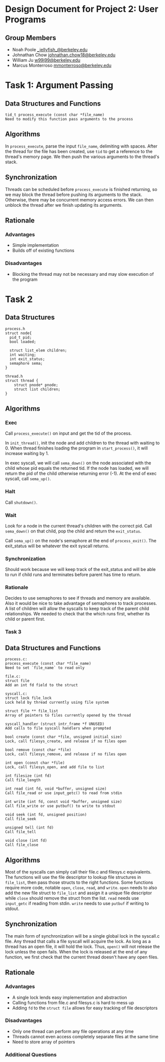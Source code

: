 Design Document for Project 2: User Programs
============================================

## Group Members

* Noah Poole <_jellyfish_@berkeley.edu>
* Johnathan Chow <johnathan.chow18@berkeley.edu>
* William Ju <w99j99@berkeley.edu>
* Marcus Monterroso <mmonterroso@berkeley.edu>

# Task 1: Argument Passing

## Data Structures and Functions
```
tid_t process_execute (const char *file_name)
Need to modify this function pass arguments to the process
```  
## Algorithms
In `process_execute`, parse the input `file_name`, delimiting with spaces.  After the thread for the file has been created, use `tid` to get a reference to the thread's memory page.  We then push the various arguments to the thread's stack.

## Synchronization
Threads can be scheduled before `process_execute` is finished returning, so we may block the thread before pushing its arguments to the stack.  Otherwise, there may be concurrent memory access errors.  We can then unblock the thread after we finish updating its arguments.

## Rationale
### Advantages
- Simple implementation
- Builds off of existing functions

### Disadvantages
- Blocking the thread may not be necessary and may slow execution of the program

# Task 2
## Data Structures
```
process.h
struct node{
  pid_t pid;
  bool loaded;
	
  struct list_elem children;
  int waiting;
  int exit_status;
  semaphore sema;
}

thread.h
struct thread {
    struct pnode* pnode;
    struct list children;
}
```
## Algorithms

### Exec
Call `process_execute()` on input and get the tid of the process.

In `init_thread()`, init the node and add children to the thread with waiting to 0. When thread finishes loading the program in `start_process()`, it will increase waiting by 1.

In exec syscall, we will call `sema_down()` on the node associated with the child whose pid equals the returned tid. If the node has loaded, we will return the pid of the child otherwise returning error (-1). At the end of exec syscall, call `sema_up()`.

### Halt
Call `shutdown()`.

### Wait
Look for a node in the current thread's children with the correct pid. Call `sema_down()` on that child, pop the child and return the `exit_status`.

Call `sema_up()` on the node's semaphore at the end of `process_exit()`. The exit_status will be whatever the exit syscall returns.

### Synchronization
Should work because we will keep track of the exit_status and will be able to run if child runs and terminates before parent has time to return.

### Rationale
Decides to use semaphores to see if threads and memory are available. Also it would be nice to take advantage of semaphores to track processes. A list of children will allow the syscalls to keep track of the parent child relationships. We needed to check that the which runs first, whether its child or parent first.

### Task 3

## Data Structures and Functions
```
process.c:
process_execute (const char *file_name)
Need to set `file_name` to read only

file.c:
struct file
Add an int fd field to the struct

syscall.c:
struct lock file_lock
Lock held by thread currently using file system

struct file ** file_list
Array of pointers to files currently opened by the thread

syscall_handler (struct intr_frame *f UNUSED)
Add calls to file syscall handlers when prompted

bool create (const char *file, unsigned initial size)
Lock, call filesys_create, and release if no files open

bool remove (const char *file)
Lock, call filesys_remove, and release if no files open

int open (const char *file)
Lock, call filesys_open, and add file to list

int filesize (int fd)
Call file_length

int read (int fd, void *buffer, unsigned size)
Call file_read or use input_getc() to read from stdin

int write (int fd, const void *buffer, unsigned size)
Call file_write or use putbuf() to write to stdout

void seek (int fd, unsigned position)
Call file_seek

unsigned tell (int fd)
Call file_tell

void close (int fd)
Call file_close
```  
## Algorithms
Most of the syscalls can simply call their file.c and filesys.c equivalents.  The functions will use the file descriptor to lookup file structures in `file_list`, then pass those structs to the right functions.  Some functions require more code, notable `open`, `close`, `read`, and `write`.  `open` needs to also add the new file struct to `file_list` and assign it a unique file descriptor while `close` should remove the struct from the list.  `read` needs use `input_getc` if reading from stdin.  `write` needs to use `putbuf` if writing to stdout.

## Synchronization
The main form of synchronization will be a single global lock in the syscall.c file.  Any thread that calls a file syscall will acquire the lock.  As long as a thread has an open file, it will hold the lock.  Thus, `open()` will not release the lock unless the open fails.  When the lock is released at the end of any function, we first check that the current thread doesn't have any open files.

## Rationale
### Advantages
- A single lock lends easy implementation and abstraction
- Calling functions from file.c and filesys.c is hard to mess up
- Adding `fd` to the `struct file` allows for easy tracking of file descriptors

### Disadvantages
- Only one thread can perform any file operations at any time
- Threads cannot even access completely separate files at the same time
- Need to store array of pointers

### Additional Questions
